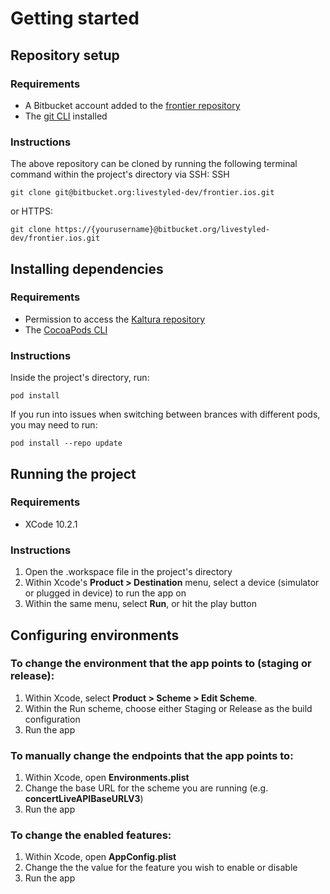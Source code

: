# Getting started

## Repository setup

### Requirements
- A Bitbucket account added to the [frontier repository](https://bitbucket.org/livestyled-dev/frontier.ios/src/master/)
- The [git CLI](https://git-scm.com/book/en/v2/Getting-Started-Installing-Git) installed

### Instructions
The above repository can be cloned by running the following terminal command within the project's directory via SSH:
SSH
```
git clone git@bitbucket.org:livestyled-dev/frontier.ios.git
```
or HTTPS:
```
git clone https://{yourusername}@bitbucket.org/livestyled-dev/frontier.ios.git
```

## Installing dependencies

### Requirements
- Permission to access the [Kaltura repository](https://livestyledios@bitbucket.org/livestyled-dev/kaltura-ios-sdk.git)
- The [CocoaPods CLI](https://cocoapods.org)

### Instructions
Inside the project's directory, run:
```
pod install
```
If you run into issues when switching between brances with different pods, you may need to run:
```
pod install --repo update
```

## Running the project

### Requirements
- XCode 10.2.1

### Instructions
1. Open the .workspace file in the project's directory
2. Within Xcode's **Product > Destination** menu, select a device (simulator or plugged in device) to run the app on
3. Within the same menu, select **Run**, or hit the play button

## Configuring environments
### To change the environment that the app points to (staging or release):
1. Within Xcode, select **Product > Scheme > Edit Scheme**.
2. Within the Run scheme, choose either Staging or Release as the build configuration
3. Run the app

### To manually change the endpoints that the app points to:
1. Within Xcode, open **Environments.plist**
2. Change the base URL for the scheme you are running (e.g. **concertLiveAPIBaseURLV3**)
3. Run the app

### To change the enabled features:
1. Within Xcode, open **AppConfig.plist**
2. Change the the value for the feature you wish to enable or disable
3. Run the app